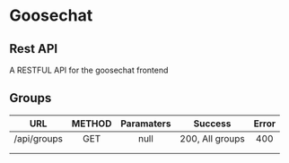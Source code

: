 # Goosechat

## Rest API
A RESTFUL API for the goosechat frontend

## Groups

|     URL     | METHOD | Paramaters |     Success     | Error |
|:-----------:|:------:|:----------:|:---------------:|:-----:|
| /api/groups |   GET  |    null    | 200, All groups |  400  |
|             |        |            |                 |       |
|             |        |            |                 |       |
